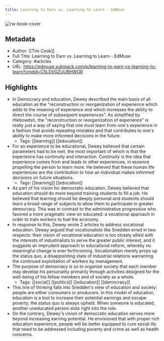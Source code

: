 ```yaml
---
title: Learning to Earn vs. Learning to Learn - EdMuse
---
```

![rw-book-cover](https://readwise-assets.s3.amazonaws.com/static/images/article0.00998d930354.png)

## Metadata
- Author: [[Tim Cook]]
- Full Title: Learning to Earn vs. Learning to Learn - EdMuse
- Category: #articles
- URL: https://edmuse.substack.com/p/learning-to-earn-vs-learning-to-learn?cmdid=C5LDVGZUUBHWGR

## Highlights
- In Democracy and education, Dewey described the main basis of all education as the "reconstruction or reorganization of experience which adds to the meaning of experience and which increases the ability to direct the course of subsequent experiences". As simplified by Hlebowitsh, the "reconstruction or reorganization of experience" is really just a way of saying that one must learn from one's experience in a fashion that avoids repeating mistakes and that contributes to one's ability to make more informed decisions in the future.
    - Tags: [[learning]] [[education]] 
- For an experience to be educational, Dewey believed that certain parameters had to be met, the most important of which is that the experience has continuity and interaction. Continuity is the idea that experience comes from and leads to other experiences, in essence propelling the person to learn more. He believed that these human life experiences are the contribution to how an individual makes informed decisions on future situations.
    - Tags: [[learning]] [[education]] 
- As part of his vision for democratic education, Dewey believed that education should do more beyond training students to fill a job. He believed that learning should be deeply personal and students should learn a broad range of subjects to allow them to participate in greater democracy. This was in contrast to the administrative progressive who favored a more pragmatic view on educated: a vocational approach in order to train workers to fuel the economy.
- In response to this, Dewey wrote 2 articles to address vocational education. Dewey argued that vocationalists like Snedden erred in two respects:
  their vision of vocational education is too closely allied with the interests of industrialists to serve the greater public interest, and
  it suggests an imprudent approach to educational reform, whereby no meaningful change is ever forthcoming. Vocationalism merely props up the status quo, a disappointing state of industrial relations warranting the continued exploitation of workers by management.
- The purpose of democracy is so to organize society that each member may develop his personality primarily through activities designed for the well-being of his fellow members and of society as a whole.
    - Tags: [[social]] [[politics]] [[education]] [[democracy]] 
- This line of thinking falls into Snedden's view of education and society: people are either consumers or producers. In this model of education, education is a tool to increase their potential earnings and escape poverty; the status quo is always upheld. When someone is educated, another uneducated person slots right into the role.
- On the contrary, Dewey's vision of democratic education serves more beyond increasing earning potential. He envisioned that with proper rich education experience, people will be better equipped to cure social ills that need to be addressed including poverty and crime as well as health concerns.
